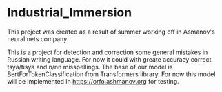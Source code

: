 # Industrial_Immersion
This project was created as a result of summer working off in Asmanov's neural nets company.

This is a project for detection and correction some general mistakes in Russian writing language.
For now it could with greate accuracy correct tsya/tisya and n/nn misspellings.
The base of our model is BertForTokenClassification from Transformers library. For now this model will be implemented in https://orfo.ashmanov.org for testing. 
